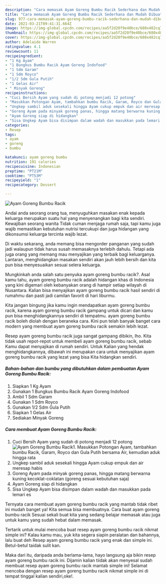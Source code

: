 ```yaml
---
description: "Cara memasak Ayam Goreng Bumbu Racik Sederhana dan Mudah Dibuat"
title: "Cara memasak Ayam Goreng Bumbu Racik Sederhana dan Mudah Dibuat"
slug: 977-cara-memasak-ayam-goreng-bumbu-racik-sederhana-dan-mudah-dibuat
date: 2021-03-21T09:41:31.664Z
image: https://img-global.cpcdn.com/recipes/aa5f2d20f9e40bce/680x482cq70/ayam-goreng-bumbu-racik-foto-resep-utama.jpg
thumbnail: https://img-global.cpcdn.com/recipes/aa5f2d20f9e40bce/680x482cq70/ayam-goreng-bumbu-racik-foto-resep-utama.jpg
cover: https://img-global.cpcdn.com/recipes/aa5f2d20f9e40bce/680x482cq70/ayam-goreng-bumbu-racik-foto-resep-utama.jpg
author: Adelaide Warren
ratingvalue: 4.1
reviewcount: 11
recipeingredient:
- "1 Kg Ayam"
- "1 Bungkus Bumbu Racik Ayam Goreng Indofood"
- "1 Sdm Garam"
- "1 Sdm Royco"
- "1/2 Sdm Gula Putih"
- "1 Gelas Air"
- " Minyak Goreng"
recipeinstructions:
- "Cuci Bersih Ayam yang sudah di potong menjadi 12 potong"
- "Masukkan Potongan Ayam, tambahkan bumbu Racik, Garam, Royco dan Gula Putih bersama Air, kemudian aduk hingga rata"
- "Ungkep sambil aduk sesekali hingga Ayam cukup empuk dan air meresap habis"
- "Goreng Ayam pada minyak goreng panas, hingga matang berwarna kuning kecoklat-coklatan (goreng sesuai kebutuhan saja)"
- "Ayam Goreng siap di hidangkan"
- "Sisa Ungkep Ayam bisa disimpan dalam wadah dan masukkan pada lemari es"
categories:
- Resep
tags:
- ayam
- goreng
- bumbu

katakunci: ayam goreng bumbu 
nutrition: 191 calories
recipecuisine: Indonesian
preptime: "PT21M"
cooktime: "PT53M"
recipeyield: "1"
recipecategory: Dessert

---
```



![Ayam Goreng Bumbu Racik](https://img-global.cpcdn.com/recipes/aa5f2d20f9e40bce/680x482cq70/ayam-goreng-bumbu-racik-foto-resep-utama.jpg)

Andai anda seorang orang tua, menyuguhkan masakan enak kepada keluarga merupakan suatu hal yang menyenangkan bagi kita sendiri. Kewajiban seorang  wanita Tidak cuman menjaga rumah saja, tapi kamu juga wajib memastikan kebutuhan nutrisi tercukupi dan juga hidangan yang dikonsumsi keluarga tercinta wajib lezat.

Di waktu  sekarang, anda memang bisa mengorder panganan yang sudah jadi walaupun tidak harus susah memasaknya terlebih dahulu. Tetapi ada juga orang yang memang mau menyajikan yang terbaik bagi keluarganya. Lantaran, menghidangkan masakan sendiri akan jauh lebih bersih dan kita pun bisa menyesuaikan sesuai selera keluarga. 



Mungkinkah anda salah satu penyuka ayam goreng bumbu racik?. Asal kamu tahu, ayam goreng bumbu racik adalah hidangan khas di Indonesia yang kini digemari oleh kebanyakan orang di hampir setiap wilayah di Nusantara. Kalian bisa menyajikan ayam goreng bumbu racik hasil sendiri di rumahmu dan pasti jadi camilan favorit di hari liburmu.

Kita jangan bingung jika kamu ingin mendapatkan ayam goreng bumbu racik, karena ayam goreng bumbu racik gampang untuk dicari dan kamu pun bisa menghidangkannya sendiri di tempatmu. ayam goreng bumbu racik boleh diolah dengan beraneka cara. Kini pun telah banyak banget cara modern yang membuat ayam goreng bumbu racik semakin lebih lezat.

Resep ayam goreng bumbu racik juga sangat gampang dibikin, lho. Kita tidak usah repot-repot untuk membeli ayam goreng bumbu racik, sebab Kamu dapat menyajikan di rumah sendiri. Untuk Kalian yang hendak menghidangkannya, dibawah ini merupakan cara untuk menyajikan ayam goreng bumbu racik yang lezat yang bisa Kita hidangkan sendiri.

<!--inarticleads1-->

##### Bahan-bahan dan bumbu yang dibutuhkan dalam pembuatan Ayam Goreng Bumbu Racik:

1. Siapkan 1 Kg Ayam
1. Gunakan 1 Bungkus Bumbu Racik Ayam Goreng Indofood
1. Ambil 1 Sdm Garam
1. Gunakan 1 Sdm Royco
1. Gunakan 1/2 Sdm Gula Putih
1. Siapkan 1 Gelas Air
1. Sediakan  Minyak Goreng




<!--inarticleads2-->

##### Cara membuat Ayam Goreng Bumbu Racik:

1. Cuci Bersih Ayam yang sudah di potong menjadi 12 potong
<img src="https://img-global.cpcdn.com/steps/39d248d2ea9f420e/160x128cq70/ayam-goreng-bumbu-racik-langkah-memasak-1-foto.jpg" alt="Ayam Goreng Bumbu Racik">1. Masukkan Potongan Ayam, tambahkan bumbu Racik, Garam, Royco dan Gula Putih bersama Air, kemudian aduk hingga rata
1. Ungkep sambil aduk sesekali hingga Ayam cukup empuk dan air meresap habis
1. Goreng Ayam pada minyak goreng panas, hingga matang berwarna kuning kecoklat-coklatan (goreng sesuai kebutuhan saja)
1. Ayam Goreng siap di hidangkan
1. Sisa Ungkep Ayam bisa disimpan dalam wadah dan masukkan pada lemari es




Ternyata cara membuat ayam goreng bumbu racik yang mantab tidak ribet ini mudah banget ya! Kita semua bisa membuatnya. Cara buat ayam goreng bumbu racik Sesuai sekali buat kita yang sedang belajar memasak atau juga untuk kamu yang sudah hebat dalam memasak.

Tertarik untuk mulai mencoba buat resep ayam goreng bumbu racik nikmat simple ini? Kalau kamu mau, yuk kita segera siapin peralatan dan bahannya, lalu buat deh Resep ayam goreng bumbu racik yang enak dan simple ini. Betul-betul taidak sulit kan. 

Maka dari itu, daripada anda berlama-lama, hayo langsung aja bikin resep ayam goreng bumbu racik ini. Dijamin kalian tiidak akan menyesal sudah membuat resep ayam goreng bumbu racik mantab simple ini! Selamat mencoba dengan resep ayam goreng bumbu racik nikmat simple ini di tempat tinggal kalian sendiri,oke!.

